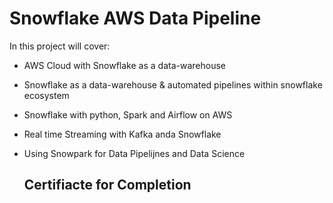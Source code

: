 ﻿# Snowflake AWS Data Pipeline

In this project will cover:
- AWS Cloud with Snowflake as a data-warehouse
- Snowflake as a data-warehouse & automated pipelines within snowflake ecosystem
- Snowflake with python, Spark and Airflow on AWS
- Real time Streaming with Kafka anda Snowflake
- Using Snowpark for Data Pipelijnes and Data Science

  ## Certifiacte for Completion
  
